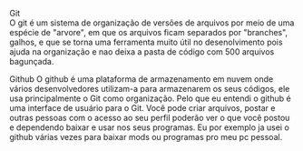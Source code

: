 Git  
  O git é um sistema de organização de versões de arquivos por meio de uma espécie de "arvore", em que os arquivos ficam separados por "branches", galhos, e que se torna uma ferramenta muito útil no desenolvimento
  pois ajuda na organização e nao deixa a pasta de código com 500 arquivos bagunçada.

Github
  O github é uma plataforma de armazenamento em nuvem onde vários desenvolvedores utilizam-a para armazenarem os seus códigos, ele usa principalmente o Git como organização. Pelo que eu entendi o github é uma
  interface de usuário para o Git. Você pode criar arquivos, postar e outras pessoas com o acesso ao seu perfil poderão ver o que você postou e dependendo baixar e usar nos seus programas. Eu por exemplo 
  ja usei o github várias vezes para baixar mods ou programas pro meu pc pessoal.
  
